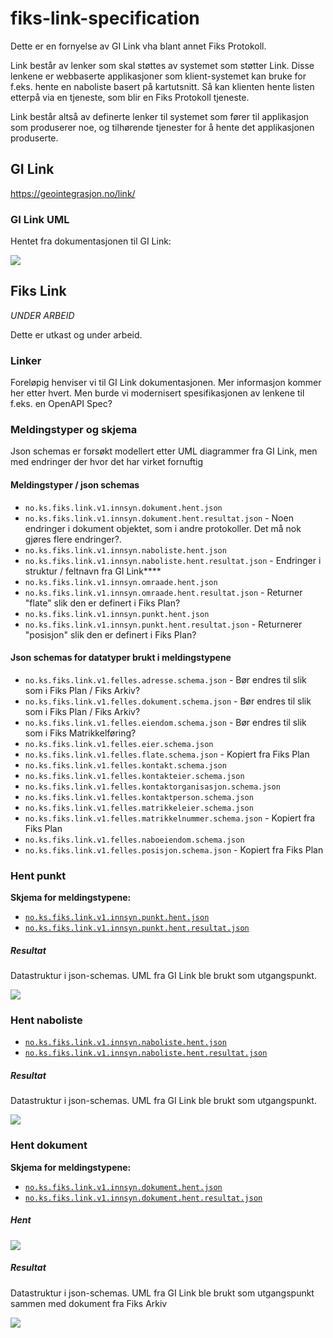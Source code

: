 # fiks-link-specification
Dette er en fornyelse av GI Link vha blant annet Fiks Protokoll.

Link består av lenker som skal støttes av systemet som støtter Link.
Disse lenkene er webbaserte applikasjoner som klient-systemet kan bruke for f.eks. hente en naboliste basert på kartutsnitt. Så kan klienten hente listen etterpå via en tjeneste, som blir en Fiks Protokoll tjeneste. 

Link består altså av definerte lenker til systemet som fører til applikasjon som produserer noe, og tilhørende tjenester for å hente det applikasjonen produserte.  

## GI Link
https://geointegrasjon.no/link/

### GI Link UML
Hentet fra dokumentasjonen til GI Link:

![](Dokumentasjon/GI-Link/GI-Link-uml.jpg)

## Fiks Link

_UNDER ARBEID_

Dette er utkast og under arbeid.

### Linker
Foreløpig henviser vi til GI Link dokumentasjonen. Mer informasjon kommer her etter hvert.
Men burde vi modernisert spesifikasjonen av lenkene til f.eks. en OpenAPI Spec?

### Meldingstyper og skjema

Json schemas er forsøkt modellert etter UML diagrammer fra GI Link, men med endringer der hvor det har virket fornuftig

#### Meldingstyper / json schemas

- `no.ks.fiks.link.v1.innsyn.dokument.hent.json`
- `no.ks.fiks.link.v1.innsyn.dokument.hent.resultat.json` - Noen endringer i dokument objektet, som i andre protokoller. Det må nok gjøres flere endringer?.
- `no.ks.fiks.link.v1.innsyn.naboliste.hent.json` 
- `no.ks.fiks.link.v1.innsyn.naboliste.hent.resultat.json` - Endringer i struktur / feltnavn fra GI Link****
- `no.ks.fiks.link.v1.innsyn.omraade.hent.json`
- `no.ks.fiks.link.v1.innsyn.omraade.hent.resultat.json` - Returner "flate" slik den er definert i Fiks Plan?
- `no.ks.fiks.link.v1.innsyn.punkt.hent.json`
- `no.ks.fiks.link.v1.innsyn.punkt.hent.resultat.json` - Returnerer "posisjon" slik den er definert i Fiks Plan?


#### Json schemas for datatyper brukt i meldingstypene

- `no.ks.fiks.link.v1.felles.adresse.schema.json` - Bør endres til slik som i Fiks Plan / Fiks Arkiv?
- `no.ks.fiks.link.v1.felles.dokument.schema.json` - Bør endres til slik som i Fiks Plan / Fiks Arkiv?
- `no.ks.fiks.link.v1.felles.eiendom.schema.json` - Bør endres til slik som i Fiks Matrikkelføring?
- `no.ks.fiks.link.v1.felles.eier.schema.json` 
- `no.ks.fiks.link.v1.felles.flate.schema.json` - Kopiert fra Fiks Plan
- `no.ks.fiks.link.v1.felles.kontakt.schema.json`
- `no.ks.fiks.link.v1.felles.kontakteier.schema.json`
- `no.ks.fiks.link.v1.felles.kontaktorganisasjon.schema.json`
- `no.ks.fiks.link.v1.felles.kontaktperson.schema.json`
- `no.ks.fiks.link.v1.felles.matrikkeleier.schema.json`
- `no.ks.fiks.link.v1.felles.matrikkelnummer.schema.json` - Kopiert fra Fiks Plan
- `no.ks.fiks.link.v1.felles.naboeiendom.schema.json` 
- `no.ks.fiks.link.v1.felles.posisjon.schema.json` - Kopiert fra Fiks Plan

### Hent punkt 

**Skjema for meldingstypene:**
- [`no.ks.fiks.link.v1.innsyn.punkt.hent.json`](Schema/V1/no.ks.fiks.link.v1.innsyn.punkt.hent.json)
- [`no.ks.fiks.link.v1.innsyn.punkt.hent.resultat.json`](Schema/V1/no.ks.fiks.link.v1.innsyn.punkt.hent.resultat.json)

##### Resultat

Datastruktur i json-schemas. UML fra GI Link ble brukt som utgangspunkt.

![](Dokumentasjon/V1/ClassDiagrams/no.ks.fiks.link.v1.innsyn.punkt.hent.resultat/class-diagram.png)

### Hent naboliste

- [`no.ks.fiks.link.v1.innsyn.naboliste.hent.json`](Schema/V1/no.ks.fiks.link.v1.innsyn.naboliste.hent.json)
- [`no.ks.fiks.link.v1.innsyn.naboliste.hent.resultat.json`](Schema/V1/no.ks.fiks.link.v1.innsyn.naboliste.hent.resultat.json) 

##### Resultat

Datastruktur i json-schemas. UML fra GI Link ble brukt som utgangspunkt.

![](Dokumentasjon/V1/ClassDiagrams/no.ks.fiks.link.v1.innsyn.naboliste.hent.resultat/class-diagram.png)


### Hent dokument

**Skjema for meldingstypene:**
- [`no.ks.fiks.link.v1.innsyn.dokument.hent.json`](Schema/V1/no.ks.fiks.link.v1.innsyn.dokument.hent.json)
- [`no.ks.fiks.link.v1.innsyn.dokument.hent.resultat.json`](Schema/V1/no.ks.fiks.link.v1.innsyn.dokument.hent.resultat.json)

##### Hent 

![](Dokumentasjon/V1/ClassDiagrams/no.ks.fiks.link.v1.innsyn.dokument.hent/class-diagram.png)

##### Resultat

Datastruktur i json-schemas. UML fra GI Link ble brukt som utgangspunkt sammen med dokument fra Fiks Arkiv

![](Dokumentasjon/V1/ClassDiagrams/no.ks.fiks.link.v1.innsyn.dokument.hent.resultat/class-diagram.png)





